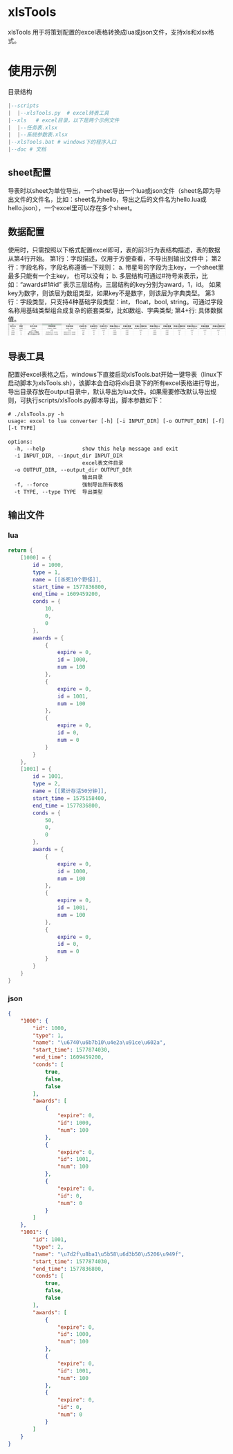 # xlsTools
xlsTools 用于将策划配置的excel表格转换成lua或json文件，支持xls和xlsx格式。
# 使用示例
目录结构
```lua
|--scripts
|  |--xlsTools.py  # excel转表工具
|--xls   # excel目录，以下是两个示例文件
|  |--任务表.xlsx  
|  |--系统参数表.xlsx
|--xlsTools.bat # windows下的程序入口
|--doc # 文档
```
## sheet配置
导表时以sheet为单位导出，一个sheet导出一个lua或json文件（sheet名即为导出文件的文件名，比如：sheet名为hello，导出之后的文件名为hello.lua或hello.json），一个excel里可以存在多个sheet。
## 数据配置
使用时，只需按照以下格式配置excel即可，表的前3行为表结构描述，表的数据从第4行开始。
第1行：字段描述，仅用于方便查看，不导出到输出文件中；
第2行：字段名称，字段名称遵循一下规则：
	a. 带星号的字段为主key，一个sheet里最多只能有一个主key， 也可以没有；
	b. 多层结构可通过#符号来表示，比如：“awards#1#id” 表示三层结构，三层结构的key分别为award，1，id。 如果key为数字，则该层为数组类型，如果key不是数字，则该层为字典类型。
第3行：字段类型，只支持4种基础字段类型：int， float，bool,  string。可通过字段名称用基础类型组合成复杂的嵌套类型，比如数组、字典类型;
第4+行: 具体数据值。
![示例配置](/doc/images/任务表.png)  
## 导表工具
配置好excel表格之后，windows下直接启动xlsTools.bat开始一键导表（linux下启动脚本为xlsTools.sh），该脚本会自动将xls目录下的所有excel表格进行导出，导出目录存放在output目录中，默认导出为lua文件。如果需要修改默认导出规则，可执行scripts/xlsTools.py脚本导出，脚本参数如下：
```shell
# ./xlsTools.py -h
usage: excel to lua converter [-h] [-i INPUT_DIR] [-o OUTPUT_DIR] [-f] [-t TYPE]

options:
  -h, --help            show this help message and exit
  -i INPUT_DIR, --input_dir INPUT_DIR
                        excel表文件目录
  -o OUTPUT_DIR, --output_dir OUTPUT_DIR
                        输出目录
  -f, --force           强制导出所有表格
  -t TYPE, --type TYPE  导出类型
```
## 输出文件
### lua
```lua
return {
    [1000] = {
        id = 1000, 
        type = 1, 
        name = [[杀死10个野怪]], 
        start_time = 1577836800, 
        end_time = 1609459200, 
        conds = {
            10, 
            0, 
            0
        }, 
        awards = {
            {
                expire = 0, 
                id = 1000, 
                num = 100
            }, 
            {
                expire = 0, 
                id = 1001, 
                num = 100
            }, 
            {
                expire = 0, 
                id = 0, 
                num = 0
            }
        }
    }, 
    [1001] = {
        id = 1001, 
        type = 2, 
        name = [[累计存活50分钟]], 
        start_time = 1575158400, 
        end_time = 1577836800, 
        conds = {
            50, 
            0, 
            0
        }, 
        awards = {
            {
                expire = 0, 
                id = 1000, 
                num = 100
            }, 
            {
                expire = 0, 
                id = 1001, 
                num = 100
            }, 
            {
                expire = 0, 
                id = 0, 
                num = 0
            }
        }
    }
}
```
### json
```json
{
    "1000": {
        "id": 1000,
        "type": 1,
        "name": "\u6740\u6b7b10\u4e2a\u91ce\u602a",
        "start_time": 1577874030,
        "end_time": 1609459200,
        "conds": [
            true,
            false,
            false
        ],
        "awards": [
            {
                "expire": 0,
                "id": 1000,
                "num": 100
            },
            {
                "expire": 0,
                "id": 1001,
                "num": 100
            },
            {
                "expire": 0,
                "id": 0,
                "num": 0
            }
        ]
    },
    "1001": {
        "id": 1001,
        "type": 2,
        "name": "\u7d2f\u8ba1\u5b58\u6d3b50\u5206\u949f",
        "start_time": 1577874030,
        "end_time": 1577836800,
        "conds": [
            true,
            false,
            false
        ],
        "awards": [
            {
                "expire": 0,
                "id": 1000,
                "num": 100
            },
            {
                "expire": 0,
                "id": 1001,
                "num": 100
            },
            {
                "expire": 0,
                "id": 0,
                "num": 0
            }
        ]
    }
}
```